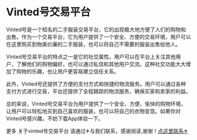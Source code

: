 # Vinted号交易平台

Vinted号是一个知名的二手服装交易平台，它的出现极大地方便了人们的购物和出售。作为一个交易平台，它为用户提供了一个安全、方便的交易环境，用户可以在这里购买到物美价廉的二手服装，也可以将自己不需要的服装出售给他人。

Vinted号交易平台的特点之一是它的社交属性。用户可以在平台上关注其他用户，了解他们的购物偏好，也可以通过私信和其他用户交流。这种社交功能大大增加了购物的乐趣，也让用户更容易建立信任关系。

此外，Vinted号还提供了方便的支付方式和快捷的物流服务。用户可以通过各种支付方式进行交易，平台还提供了全程跟踪的物流服务，确保买家和卖家的利益。

总的来说，Vinted号交易平台为用户提供了一个安全、方便、愉快的购物环境，让用户可以轻松地买到自己喜欢的服装，也可以将自己的衣物变现。如果你对Vinted号感兴趣，不妨下载App体验一下。

更多 关于vinted号交易平台 请通过✈与我们联系，感谢阅读,谢谢！[点这里联系✈](https://abc.k02.cc)